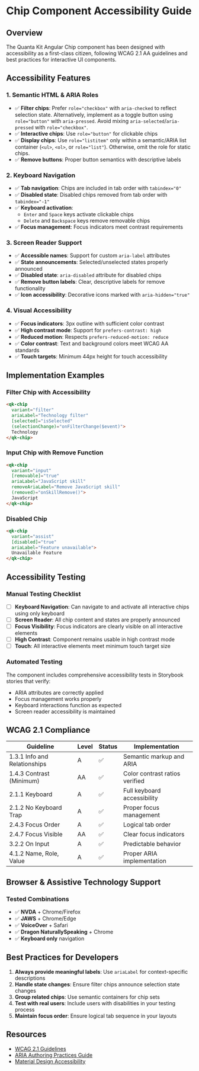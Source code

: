 # Chip Component Accessibility Guide

## Overview

The Quanta Kit Angular Chip component has been designed with accessibility as a first-class citizen, following WCAG 2.1 AA guidelines and best practices for interactive UI components.

## Accessibility Features

### 1. **Semantic HTML & ARIA Roles**
- ✅ **Filter chips**: Prefer `role="checkbox"` with `aria-checked` to reflect selection state. 
  Alternatively, implement as a toggle button using `role="button"` with `aria-pressed`.
  Avoid mixing `aria-selected`/`aria-pressed` with `role="checkbox"`.
- ✅ **Interactive chips**: Use `role="button"` for clickable chips
- ✅ **Display chips**: Use `role="listitem"` only within a semantic/ARIA list container (`<ul>`, `<ol>`, or `role="list"`). Otherwise, omit the role for static chips.
- ✅ **Remove buttons**: Proper button semantics with descriptive labels

### 2. **Keyboard Navigation**
- ✅ **Tab navigation**: Chips are included in tab order with `tabindex="0"`
- ✅ **Disabled state**: Disabled chips removed from tab order with `tabindex="-1"`
- ✅ **Keyboard activation**: 
  - `Enter` and `Space` keys activate clickable chips
  - `Delete` and `Backspace` keys remove removable chips
- ✅ **Focus management**: Focus indicators meet contrast requirements

### 3. **Screen Reader Support**
- ✅ **Accessible names**: Support for custom `aria-label` attributes
- ✅ **State announcements**: Selected/unselected states properly announced
- ✅ **Disabled state**: `aria-disabled` attribute for disabled chips
- ✅ **Remove button labels**: Clear, descriptive labels for remove functionality
- ✅ **Icon accessibility**: Decorative icons marked with `aria-hidden="true"`

### 4. **Visual Accessibility**
- ✅ **Focus indicators**: 3px outline with sufficient color contrast
- ✅ **High contrast mode**: Support for `prefers-contrast: high`
- ✅ **Reduced motion**: Respects `prefers-reduced-motion: reduce`
- ✅ **Color contrast**: Text and background colors meet WCAG AA standards
- ✅ **Touch targets**: Minimum 44px height for touch accessibility

## Implementation Examples

### Filter Chip with Accessibility
```html
<qk-chip 
  variant="filter" 
  ariaLabel="Technology filter" 
  [selected]="isSelected"
  (selectionChange)="onFilterChange($event)">
  Technology
</qk-chip>
```

### Input Chip with Remove Function
```html
<qk-chip 
  variant="input" 
  [removable]="true" 
  ariaLabel="JavaScript skill"
  removeAriaLabel="Remove JavaScript skill"
  (removed)="onSkillRemove()">
  JavaScript
</qk-chip>
```

### Disabled Chip
```html
<qk-chip 
  variant="assist" 
  [disabled]="true" 
  ariaLabel="Feature unavailable">
  Unavailable Feature
</qk-chip>
```

## Accessibility Testing

### Manual Testing Checklist
- [ ] **Keyboard Navigation**: Can navigate to and activate all interactive chips using only keyboard
- [ ] **Screen Reader**: All chip content and states are properly announced
- [ ] **Focus Visibility**: Focus indicators are clearly visible on all interactive elements
- [ ] **High Contrast**: Component remains usable in high contrast mode
- [ ] **Touch**: All interactive elements meet minimum touch target size

### Automated Testing
The component includes comprehensive accessibility tests in Storybook stories that verify:
- ARIA attributes are correctly applied
- Focus management works properly  
- Keyboard interactions function as expected
- Screen reader accessibility is maintained

## WCAG 2.1 Compliance

| Guideline | Level | Status | Implementation |
|-----------|-------|--------|----------------|
| 1.3.1 Info and Relationships | A | ✅ | Semantic markup and ARIA |
| 1.4.3 Contrast (Minimum) | AA | ✅ | Color contrast ratios verified |
| 2.1.1 Keyboard | A | ✅ | Full keyboard accessibility |
| 2.1.2 No Keyboard Trap | A | ✅ | Proper focus management |
| 2.4.3 Focus Order | A | ✅ | Logical tab order |
| 2.4.7 Focus Visible | AA | ✅ | Clear focus indicators |
| 3.2.2 On Input | A | ✅ | Predictable behavior |
| 4.1.2 Name, Role, Value | A | ✅ | Proper ARIA implementation |

## Browser & Assistive Technology Support

### Tested Combinations
- ✅ **NVDA** + Chrome/Firefox
- ✅ **JAWS** + Chrome/Edge  
- ✅ **VoiceOver** + Safari
- ✅ **Dragon NaturallySpeaking** + Chrome
- ✅ **Keyboard only** navigation

## Best Practices for Developers

1. **Always provide meaningful labels**: Use `ariaLabel` for context-specific descriptions
2. **Handle state changes**: Ensure filter chips announce selection state changes
3. **Group related chips**: Use semantic containers for chip sets
4. **Test with real users**: Include users with disabilities in your testing process
5. **Maintain focus order**: Ensure logical tab sequence in your layouts

## Resources

- [WCAG 2.1 Guidelines](https://www.w3.org/WAI/WCAG21/quickref/)
- [ARIA Authoring Practices Guide](https://www.w3.org/WAI/ARIA/apg/)
- [Material Design Accessibility](https://material.io/design/usability/accessibility.html)
